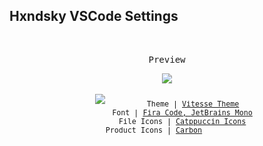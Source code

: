 ## Hxndsky VSCode Settings
<br>
<p align="center"><samp>Preview</samp></p>
<p align="center">
<img src="https://i.postimg.cc/Y9gcYS1L/image.png">
<br>
<br>
<img src="https://i.postimg.cc/2ysfgZrw/image.png">
<sub><samp>&nbsp;&nbsp;&nbsp;&nbsp;&nbsp;&nbsp;&nbsp;&nbsp;&nbsp;Theme | <a href="https://github.com/antfu/vscode-theme-vitesse">Vitesse Theme</a><br>
&nbsp;&nbsp;&nbsp;&nbsp;&nbsp;&nbsp;&nbsp;Font | <a href="https://coding-fonts.netlify.app/fonts/fira-code/">Fira Code, </a> <a href="https://coding-fonts.netlify.app/fonts/jetbrains-mono/">JetBrains Mono</a><br>
&nbsp;&nbsp;&nbsp;&nbsp;&nbsp;&nbsp;&nbsp;File Icons | <a href="https://marketplace.visualstudio.com/items?itemName=Catppuccin.catppuccin-vsc-icons">Catppuccin Icons</a><br>
Product Icons | <a href="https://github.com/antfu/vscode-icons-carbon">Carbon</a>&nbsp;&nbsp;&nbsp;&nbsp;&nbsp;&nbsp;</samp></sub>
</p>
